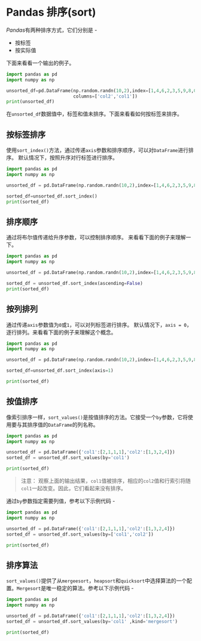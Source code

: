 # Pandas 排序(sort)

*Pandas*有两种排序方式，它们分别是 - 

- 按标签
- 按实际值

下面来看看一个输出的例子。

```python
import pandas as pd
import numpy as np

unsorted_df=pd.DataFrame(np.random.randn(10,2),index=[1,4,6,2,3,5,9,8,0,7],\
                         columns=['col2','col1'])
print(unsorted_df)
```

在`unsorted_df`数据值中，标签和值未排序。下面来看看如何按标签来排序。

## 按标签排序

使用`sort_index()`方法，通过传递`axis`参数和排序顺序，可以对`DataFrame`进行排序。 默认情况下，按照升序对行标签进行排序。

```python
import pandas as pd
import numpy as np

unsorted_df = pd.DataFrame(np.random.randn(10,2),index=[1,4,6,2,3,5,9,8,0,7],columns = ['col2','col1'])

sorted_df=unsorted_df.sort_index()
print(sorted_df)
```

## 排序顺序

通过将布尔值传递给升序参数，可以控制排序顺序。 来看看下面的例子来理解一下。

```python
import pandas as pd
import numpy as np

unsorted_df = pd.DataFrame(np.random.randn(10,2),index=[1,4,6,2,3,5,9,8,0,7],columns = ['col2','col1'])

sorted_df = unsorted_df.sort_index(ascending=False)
print(sorted_df)
```

## 按列排列

通过传递`axis`参数值为`0`或`1`，可以对列标签进行排序。 默认情况下，`axis = 0`，逐行排列。来看看下面的例子来理解这个概念。

```python
import pandas as pd
import numpy as np

unsorted_df = pd.DataFrame(np.random.randn(10,2),index=[1,4,6,2,3,5,9,8,0,7],columns = ['col2','col1'])

sorted_df=unsorted_df.sort_index(axis=1)

print(sorted_df)
```

## 按值排序

像索引排序一样，`sort_values()`是按值排序的方法。它接受一个`by`参数，它将使用要与其排序值的`DataFrame`的列名称。

```python
import pandas as pd
import numpy as np

unsorted_df = pd.DataFrame({'col1':[2,1,1,1],'col2':[1,3,2,4]})
sorted_df = unsorted_df.sort_values(by='col1')

print(sorted_df)
```

> 注意： 观察上面的输出结果，`col1`值被排序，相应的`col2`值和行索引将随`col1`一起改变。因此，它们看起来没有排序。

通过`by`参数指定需要列值，参考以下示例代码 - 

```python
import pandas as pd
import numpy as np

unsorted_df = pd.DataFrame({'col1':[2,1,1,1],'col2':[1,3,2,4]})
sorted_df = unsorted_df.sort_values(by=['col1','col2'])

print(sorted_df)
```

## 排序算法

`sort_values()`提供了从`mergeesort`，`heapsort`和`quicksort`中选择算法的一个配置。`Mergesort`是唯一稳定的算法。参考以下示例代码 - 

```python
import pandas as pd
import numpy as np

unsorted_df = pd.DataFrame({'col1':[2,1,1,1],'col2':[1,3,2,4]})
sorted_df = unsorted_df.sort_values(by='col1' ,kind='mergesort')

print(sorted_df)
```

